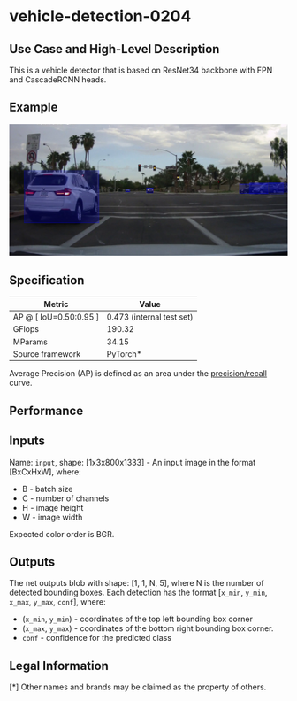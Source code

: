# vehicle-detection-0204

## Use Case and High-Level Description

This is a vehicle detector that is based on ResNet34
backbone with FPN and CascadeRCNN heads. 

## Example

![](./vehicle-detection-0204.png)

## Specification

| Metric                          | Value                                     |
|---------------------------------|-------------------------------------------|
| AP @ [ IoU=0.50:0.95 ]          | 0.473 (internal test set)                 |
| GFlops                          | 190.32                                    |
| MParams                         | 34.15                                     |
| Source framework                | PyTorch\*                                 |

Average Precision (AP) is defined as an area under
the [precision/recall](https://en.wikipedia.org/wiki/Precision_and_recall)
curve.

## Performance

## Inputs

Name: `input`, shape: [1x3x800x1333] - An input image in the format [BxCxHxW],
where:

- B - batch size
- C - number of channels
- H - image height
- W - image width

Expected color order is BGR.

## Outputs

The net outputs blob with shape: [1, 1, N, 5], where N is the number of detected
bounding boxes. Each detection has the format
  [`x_min`, `y_min`, `x_max`, `y_max`, `conf`], where:
  - (`x_min`, `y_min`) - coordinates of the top left bounding box corner
  - (`x_max`, `y_max`) - coordinates of the bottom right bounding box corner.
  - `conf` - confidence for the predicted class

## Legal Information
[*] Other names and brands may be claimed as the property of others.
